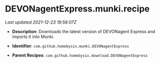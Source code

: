 # DEVONagentExpress.munki.recipe

_Last updated 2021-12-23 19:58:07Z_

- **Description**: Downloads the latest version of DEVONagent Express and imports it into Munki.

- **Identifier**: `com.github.homebysix.munki.DEVONagentExpress`

- **Parent Recipes**: `com.github.homebysix.download.DEVONagentExpress`